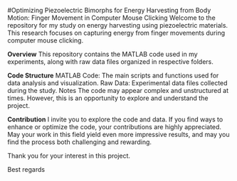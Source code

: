 #Optimizing Piezoelectric Bimorphs for Energy Harvesting from Body Motion: Finger Movement in Computer Mouse Clicking
Welcome to the repository for my study on energy harvesting using piezoelectric materials. This research focuses on capturing energy from finger movements during computer mouse clicking.

**Overview**
This repository contains the MATLAB code used in my experiments, along with raw data files organized in respective folders.

**Code Structure**
MATLAB Code: The main scripts and functions used for data analysis and visualization.
Raw Data: Experimental data files collected during the study.
Notes
The code may appear complex and unstructured at times. However, this is an opportunity to explore and understand the project.

**Contribution**
I invite you to explore the code and data. If you find ways to enhance or optimize the code, your contributions are highly appreciated. May your work in this field yield even more impressive results, and may you find the process both challenging and rewarding.

Thank you for your interest in this project.

Best regards

